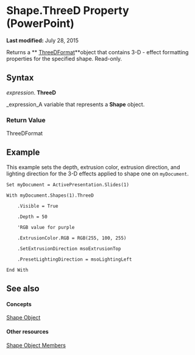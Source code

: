 
# Shape.ThreeD Property (PowerPoint)

 **Last modified:** July 28, 2015

Returns a  ** [ThreeDFormat](d6eb7b36-57df-727e-fc5b-50b8c4790c1c.md)**object that contains 3-D - effect formatting properties for the specified shape. Read-only.

## Syntax

 _expression_. **ThreeD**

 _expression_A variable that represents a  **Shape** object.


### Return Value

ThreeDFormat


## Example

This example sets the depth, extrusion color, extrusion direction, and lighting direction for the 3-D effects applied to shape one on  `myDocument`.


```
Set myDocument = ActivePresentation.Slides(1)

With myDocument.Shapes(1).ThreeD

    .Visible = True

    .Depth = 50

    'RGB value for purple

    .ExtrusionColor.RGB = RGB(255, 100, 255)

    .SetExtrusionDirection msoExtrusionTop

    .PresetLightingDirection = msoLightingLeft

End With
```


## See also


#### Concepts


 [Shape Object](1da93849-99e0-827e-ced3-c6cf7f8569f3.md)
#### Other resources


 [Shape Object Members](e371c375-c16a-33ef-32b7-6dcb99d3d128.md)
